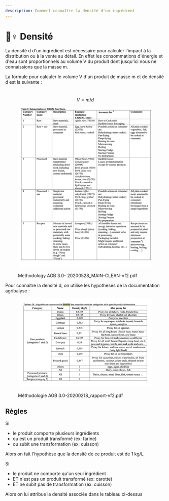 ```yaml
---
description: Comment connaître la densité d'un ingrédient
---
```


# 🚣♀ Densité

La densité d d'un ingrédient est nécessaire pour calculer l'impact à la distribution ou à la vente au détail. En effet les consommations d'énergie et d'eau sont proportionnels au volume V du produit dont jusqu'ici nous ne connaissions que la masse m.

La formule pour calculer le volume V d'un produit de masse m et de densité d est la suivante :&#x20;

\
$$V = m / d$$

<figure><img src="../.gitbook/assets/image (8).png" alt=""><figcaption><p>Methodology AGB 3.0- 20200528_MAIN-CLEAN-vf2.pdf</p></figcaption></figure>

Pour connaître la densité d, on utilise les hypothèses de la documentation agribalyse :

<figure><img src="../.gitbook/assets/image (4).png" alt=""><figcaption><p>Méthodologie AGB 3.0-20200218_rapport-vf2.pdf</p></figcaption></figure>

## Règles

Si

* le produit comporte plusieurs ingrédients&#x20;
* ou est un produit transformé (ex: farine)
* ou subit une transformation (ex: cuisson)

Alors on fait l'hypothèse que la densité de ce produit est de 1 kg/L

Si

* le produit ne comporte qu'un seul ingrédient&#x20;
* ET n'est pas un produit transformé (ex: carotte)
* ET ne subit pas de transformation (ex: cuisson)

Alors on lui attribue la densité associée dans le tableau ci-dessus



